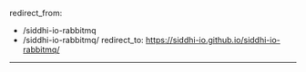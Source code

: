 redirect_from:
  - /siddhi-io-rabbitmq
  - /siddhi-io-rabbitmq/
redirect_to: https://siddhi-io.github.io/siddhi-io-rabbitmq/
---
